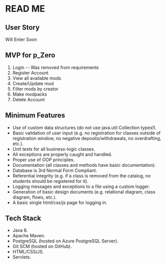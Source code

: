 # READ ME

## User Story

Will Enter Soon

## MVP for p_Zero

1. Login -- Was removed from requirements
2. Register Account
3. View all available mods
4. Create/Update mod
5. Filter mods by creator
6. Make modpacks
7. Delete Account

## Minimum Features

- Use of custom data structures (do not use java.util Collection types!).
- Basic validation of user input (e.g. no registration for classes outside of registration window, no negative deposits/withdrawals, no overdrafting, etc.).
- Unit tests for all business-logic classes.
- All exceptions are properly caught and handled.
- Proper use of OOP principles.
- Documentation (all classes and methods have basic documentation).
- Database is 3rd Normal Form Compliant.
- Referential integrity (e.g. if a class is removed from the catalog, no students should be registered for it).
- Logging messages and exceptions to a file using a custom logger.
- Generation of basic design documents (e.g. relational diagram, class diagram, flows, etc.).
- A basic single html/css/js page for logging in.

## Tech Stack

- Java 8.
- Apache Maven.
- PostgreSQL (hosted on Azure PostgreSQL Server).
- Git SCM (hosted on GitHub).
- HTML/CSS/JS.
- Servlets.
